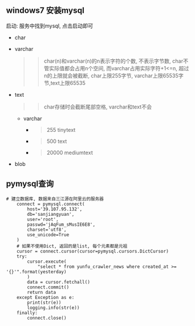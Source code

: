 ## windows7 安装mysql

启动: 服务中找到mysql, 点击启动即可

- char  
- varchar
    >> char(n)和varchar(n)的n表示字符的个数, 不表示字节数, 
    >> char不管实际值都会占用n个空间, 而varchar占用实际字符+1<=n, 
    >> 超过n的上限就会被截断, char上限255字节, varchar上限65535字节,text上限65535
- text
    >> char存储时会截断尾部空格, varchar和text不会

    - varchar
        - > 255 tinytext
        - > 500 text
        - > 20000  mediumtext
- blob


## pymysql查询

```
# 建立数据库, 数据来自三江源在阿里云的服务器
    connect = pymysql.connect(
        host='39.107.95.132',
        db='sanjiangyuan',
        user='root',
        passwd='jAqFum_sMusIE6E8',
        charset='utf8',
        use_unicode=True
    )
    # 如果不使用Dict, 返回的是list, 每个元素都是元祖
    cursor = connect.cursor(cursor=pymysql.cursors.DictCursor)
    try:
        cursor.execute(
            "select * from yunfu_crawler_news where created_at >= '{}'".format(yesterday)
        )
        data = cursor.fetchall()
        connect.commit()
        return data
    except Exception as e:
        print(str(e))
        logging.info(str(e))
    finally:
        connect.close()
```